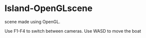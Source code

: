 # Island-OpenGLscene
scene made using OpenGL. 

Use F1-F4 to switch between cameras. 
Use WASD to move the boat
